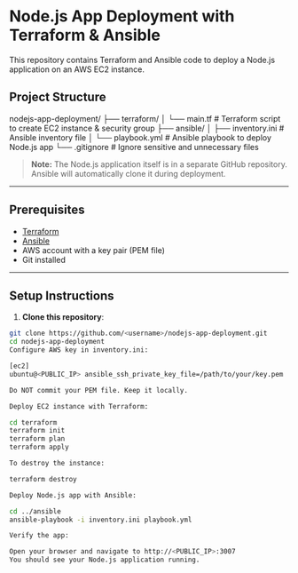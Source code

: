 # Node.js App Deployment with Terraform & Ansible

This repository contains Terraform and Ansible code to deploy a Node.js application on an AWS EC2 instance.

## Project Structure

nodejs-app-deployment/
├── terraform/
│ └── main.tf # Terraform script to create EC2 instance & security group
├── ansible/
│ ├── inventory.ini # Ansible inventory file
│ └── playbook.yml # Ansible playbook to deploy Node.js app
└── .gitignore # Ignore sensitive and unnecessary files

> **Note:** The Node.js application itself is in a separate GitHub repository. Ansible will automatically clone it during deployment.

---

## Prerequisites

- [Terraform](https://www.terraform.io/downloads)
- [Ansible](https://docs.ansible.com/ansible/latest/installation_guide/intro_installation.html)
- AWS account with a key pair (PEM file)
- Git installed

---

## Setup Instructions

1. **Clone this repository**:

```bash
git clone https://github.com/<username>/nodejs-app-deployment.git
cd nodejs-app-deployment
Configure AWS key in inventory.ini:

[ec2]
ubuntu@<PUBLIC_IP> ansible_ssh_private_key_file=/path/to/your/key.pem

Do NOT commit your PEM file. Keep it locally.

Deploy EC2 instance with Terraform:

cd terraform
terraform init
terraform plan
terraform apply

To destroy the instance:

terraform destroy

Deploy Node.js app with Ansible:

cd ../ansible
ansible-playbook -i inventory.ini playbook.yml

Verify the app:

Open your browser and navigate to http://<PUBLIC_IP>:3007
You should see your Node.js application running.
